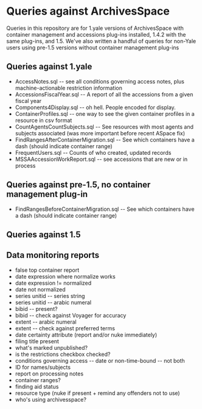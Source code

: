 Queries against ArchivesSpace
=============================
Queries in this repository are for 1.yale versions of ArchivesSpace with container management and accessions plug-ins installed, 1.4.2 with the same plug-ins, and 1.5. We've also written a handful of queries for non-Yale users using pre-1.5 versions without container management plug-ins

Queries against 1.yale
----------------------
 * AccessNotes.sql -- see all conditions governing access notes, plus machine-actionable restriction information
 * AccessionsFiscalYear.sql -- A report of all the accessions from a given fiscal year
 * Components4Display.sql -- oh hell. People encoded for display. 
 * ContainerProfiles.sql -- one way to see the given container profiles in a resource in csv format
 * CountAgentsCountSubjects.sql -- See resources with most agents and subjects associated (was more important before recent ASpace fix)
 * FindRangesAfterContainerMigration.sql -- See which containers have a dash (should indicate container range)
 * FrequentUsers.sql -- Counts of who created, updated records
 * MSSAAccessionWorkReport.sql -- see accessions that are new or in process

Queries against pre-1.5, no container management plug-in
--------------------------------------------------------
 * FindRangesBeforeContainerMigration.sql -- See which containers have a dash (should indicate container range)

Queries against 1.5
-------------------

Data monitoring reports
-----------------------
 * false top container report
 * date expression where normalize works
 * date expression != normalized
 * date not normalized
 * series unitid -- series string
 * series unitid -- arabic numeral
 * bibid -- present?
 * bibid -- check against Voyager for accuracy 
 * extent -- arabic numeral
 * extent -- check against preferred terms
 * date certainty attribute (report and/or nuke immediately)
 * filing title present
 * what's marked unpublished?
 * is the restrictions checkbox checked?
 * conditions governing access -- date or non-time-bound -- not both
 * ID for names/subjects
 * report on processing notes
 * container ranges?
 * finding aid status
 * resource type (nuke if present + remind any offenders not to use)
 * who's using archivesspace?
